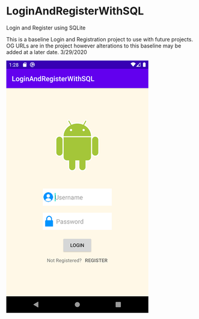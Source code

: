 # LoginAndRegisterWithSQL
 Login and Register using SQLite

This is a baseline Login and Registration project to use with future projects. OG URLs are in the project however alterations to this baseline may be added at a later date. 3/29/2020

![Login Page image](/extra/Screenshot_1585434515.png)
